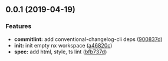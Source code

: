 ## 0.0.1 (2019-04-19)


### Features

* **commitlint:** add conventional-changelog-cli deps ([900837d](https://github.com/lovesora/ng2-apps/commit/900837d))
* **init:** init empty nx workspace ([a46820c](https://github.com/lovesora/ng2-apps/commit/a46820c))
* **spec:** add html, style, ts lint ([bfb737d](https://github.com/lovesora/ng2-apps/commit/bfb737d))



